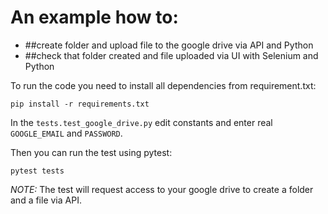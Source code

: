 #   An example how to:
*   ##create folder and upload file to the google drive via API and Python
*   ##check that folder created and file uploaded via UI with Selenium and Python

To run the code you need to install all dependencies from requirement.txt: 
```
pip install -r requirements.txt
```
In the `tests.test_google_drive.py` edit constants and enter real `GOOGLE_EMAIL` and `PASSWORD`.

Then you can run the test using pytest:
```
pytest tests
```

*NOTE:* The test will request access to your google drive to create a folder and a file via API. 
